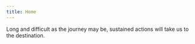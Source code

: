 ```yaml
---
title: Home
---
```


Long and difficult as the journey may be, sustained actions will take us to the destination.